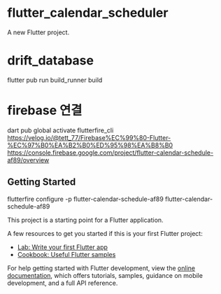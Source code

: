 # flutter_calendar_scheduler

A new Flutter project.

# drift_database
flutter pub run build_runner build
# firebase 연결
dart pub global activate flutterfire_cli
https://velog.io/@tett_77/Firebase%EC%99%80-Flutter-%EC%97%B0%EA%B2%B0%ED%95%98%EA%B8%B0
https://console.firebase.google.com/project/flutter-calendar-schedule-af89/overview
## Getting Started
flutterfire configure -p flutter-calendar-schedule-af89
flutter-calendar-schedule-af89


This project is a starting point for a Flutter application.

A few resources to get you started if this is your first Flutter project:

- [Lab: Write your first Flutter app](https://docs.flutter.dev/get-started/codelab)
- [Cookbook: Useful Flutter samples](https://docs.flutter.dev/cookbook)

For help getting started with Flutter development, view the
[online documentation](https://docs.flutter.dev/), which offers tutorials,
samples, guidance on mobile development, and a full API reference.

